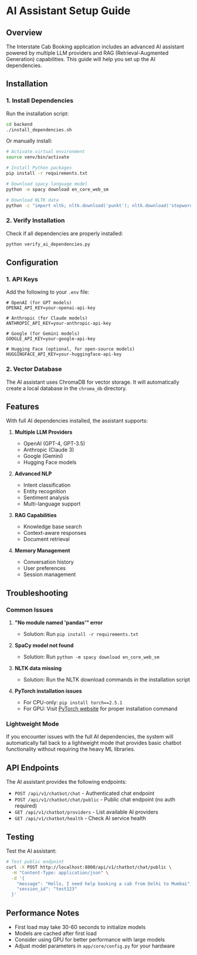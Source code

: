 # AI Assistant Setup Guide

## Overview

The Interstate Cab Booking application includes an advanced AI assistant powered by multiple LLM providers and RAG (Retrieval-Augmented Generation) capabilities. This guide will help you set up the AI dependencies.

## Installation

### 1. Install Dependencies

Run the installation script:

```bash
cd backend
./install_dependencies.sh
```

Or manually install:

```bash
# Activate virtual environment
source venv/bin/activate

# Install Python packages
pip install -r requirements.txt

# Download spacy language model
python -m spacy download en_core_web_sm

# Download NLTK data
python -c "import nltk; nltk.download('punkt'); nltk.download('stopwords'); nltk.download('vader_lexicon')"
```

### 2. Verify Installation

Check if all dependencies are properly installed:

```bash
python verify_ai_dependencies.py
```

## Configuration

### 1. API Keys

Add the following to your `.env` file:

```env
# OpenAI (for GPT models)
OPENAI_API_KEY=your-openai-api-key

# Anthropic (for Claude models)
ANTHROPIC_API_KEY=your-anthropic-api-key

# Google (for Gemini models)
GOOGLE_API_KEY=your-google-api-key

# Hugging Face (optional, for open-source models)
HUGGINGFACE_API_KEY=your-huggingface-api-key
```

### 2. Vector Database

The AI assistant uses ChromaDB for vector storage. It will automatically create a local database in the `chroma_db` directory.

## Features

With full AI dependencies installed, the assistant supports:

1. **Multiple LLM Providers**
   - OpenAI (GPT-4, GPT-3.5)
   - Anthropic (Claude 3)
   - Google (Gemini)
   - Hugging Face models

2. **Advanced NLP**
   - Intent classification
   - Entity recognition
   - Sentiment analysis
   - Multi-language support

3. **RAG Capabilities**
   - Knowledge base search
   - Context-aware responses
   - Document retrieval

4. **Memory Management**
   - Conversation history
   - User preferences
   - Session management

## Troubleshooting

### Common Issues

1. **"No module named 'pandas'" error**
   - Solution: Run `pip install -r requirements.txt`

2. **SpaCy model not found**
   - Solution: Run `python -m spacy download en_core_web_sm`

3. **NLTK data missing**
   - Solution: Run the NLTK download commands in the installation script

4. **PyTorch installation issues**
   - For CPU-only: `pip install torch==2.5.1`
   - For GPU: Visit [PyTorch website](https://pytorch.org/) for proper installation command

### Lightweight Mode

If you encounter issues with the full AI dependencies, the system will automatically fall back to a lightweight mode that provides basic chatbot functionality without requiring the heavy ML libraries.

## API Endpoints

The AI assistant provides the following endpoints:

- `POST /api/v1/chatbot/chat` - Authenticated chat endpoint
- `POST /api/v1/chatbot/chat/public` - Public chat endpoint (no auth required)
- `GET /api/v1/chatbot/providers` - List available AI providers
- `GET /api/v1/chatbot/health` - Check AI service health

## Testing

Test the AI assistant:

```bash
# Test public endpoint
curl -X POST http://localhost:8000/api/v1/chatbot/chat/public \
  -H "Content-Type: application/json" \
  -d '{
    "message": "Hello, I need help booking a cab from Delhi to Mumbai",
    "session_id": "test123"
  }'
```

## Performance Notes

- First load may take 30-60 seconds to initialize models
- Models are cached after first load
- Consider using GPU for better performance with large models
- Adjust model parameters in `app/core/config.py` for your hardware
